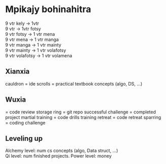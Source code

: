 # Mpikajy bohinahitra

9 vtr kely -> 1vtr  
9 vtr -> 1vtr fotsy  
9 vtr fotsy -> 1 vtr mena  
9 vtr mena -> 1 vtr manga  
9 vtr manga -> 1 vtr mainty  
9 vtr mainty -> 1 vtr volafotsy  
9 vtr volafotsy -> 1 vtr volamena  

## Xianxia 

cauldron = ide
scrolls = practical textbook concepts (algo, DS, ...)

## Wuxia

 = code review
storage ring = git repo
successful challenge = completed project
martial training = code drills
training retreat = code retreat
sparring = coding challenge

## Leveling up
Alchemy level: num cs concepts (algo, Data struct, ...)   
Qi level: num finished projects. 
Power level: money
